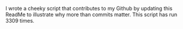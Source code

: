 I wrote a cheeky script that contributes to my Github by updating this ReadMe to illustrate why more than commits matter. This script has run 3309 times.